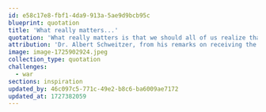 ```yaml
---
id: e58c17e8-fbf1-4da9-913a-5ae9d9bcb95c
blueprint: quotation
title: 'What really matters...'
quotation: 'What really matters is that we should all of us realize that we are guilty of inhumanity. The horror of this realization should shake us out of our lethargy so that we can direct our hopes and our intentions to the coming of an era in which war will have no place.'
attribution: 'Dr. Albert Schweitzer, from his remarks on receiving the Nobel Peace prize in 1952.'
image: image-1725902924.jpeg
collection_type: quotation
challenges:
  - war
sections: inspiration
updated_by: 46c097c5-771c-49e2-b8c6-ba6009ae7172
updated_at: 1727382059
---
```

